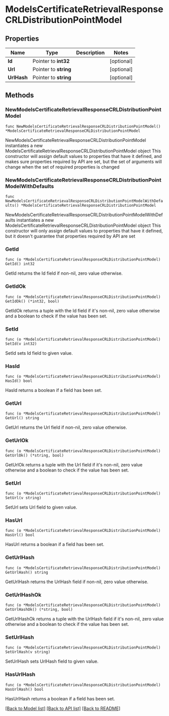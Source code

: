 # ModelsCertificateRetrievalResponseCRLDistributionPointModel

## Properties

Name | Type | Description | Notes
------------ | ------------- | ------------- | -------------
**Id** | Pointer to **int32** |  | [optional] 
**Url** | Pointer to **string** |  | [optional] 
**UrlHash** | Pointer to **string** |  | [optional] 

## Methods

### NewModelsCertificateRetrievalResponseCRLDistributionPointModel

`func NewModelsCertificateRetrievalResponseCRLDistributionPointModel() *ModelsCertificateRetrievalResponseCRLDistributionPointModel`

NewModelsCertificateRetrievalResponseCRLDistributionPointModel instantiates a new ModelsCertificateRetrievalResponseCRLDistributionPointModel object
This constructor will assign default values to properties that have it defined,
and makes sure properties required by API are set, but the set of arguments
will change when the set of required properties is changed

### NewModelsCertificateRetrievalResponseCRLDistributionPointModelWithDefaults

`func NewModelsCertificateRetrievalResponseCRLDistributionPointModelWithDefaults() *ModelsCertificateRetrievalResponseCRLDistributionPointModel`

NewModelsCertificateRetrievalResponseCRLDistributionPointModelWithDefaults instantiates a new ModelsCertificateRetrievalResponseCRLDistributionPointModel object
This constructor will only assign default values to properties that have it defined,
but it doesn't guarantee that properties required by API are set

### GetId

`func (o *ModelsCertificateRetrievalResponseCRLDistributionPointModel) GetId() int32`

GetId returns the Id field if non-nil, zero value otherwise.

### GetIdOk

`func (o *ModelsCertificateRetrievalResponseCRLDistributionPointModel) GetIdOk() (*int32, bool)`

GetIdOk returns a tuple with the Id field if it's non-nil, zero value otherwise
and a boolean to check if the value has been set.

### SetId

`func (o *ModelsCertificateRetrievalResponseCRLDistributionPointModel) SetId(v int32)`

SetId sets Id field to given value.

### HasId

`func (o *ModelsCertificateRetrievalResponseCRLDistributionPointModel) HasId() bool`

HasId returns a boolean if a field has been set.

### GetUrl

`func (o *ModelsCertificateRetrievalResponseCRLDistributionPointModel) GetUrl() string`

GetUrl returns the Url field if non-nil, zero value otherwise.

### GetUrlOk

`func (o *ModelsCertificateRetrievalResponseCRLDistributionPointModel) GetUrlOk() (*string, bool)`

GetUrlOk returns a tuple with the Url field if it's non-nil, zero value otherwise
and a boolean to check if the value has been set.

### SetUrl

`func (o *ModelsCertificateRetrievalResponseCRLDistributionPointModel) SetUrl(v string)`

SetUrl sets Url field to given value.

### HasUrl

`func (o *ModelsCertificateRetrievalResponseCRLDistributionPointModel) HasUrl() bool`

HasUrl returns a boolean if a field has been set.

### GetUrlHash

`func (o *ModelsCertificateRetrievalResponseCRLDistributionPointModel) GetUrlHash() string`

GetUrlHash returns the UrlHash field if non-nil, zero value otherwise.

### GetUrlHashOk

`func (o *ModelsCertificateRetrievalResponseCRLDistributionPointModel) GetUrlHashOk() (*string, bool)`

GetUrlHashOk returns a tuple with the UrlHash field if it's non-nil, zero value otherwise
and a boolean to check if the value has been set.

### SetUrlHash

`func (o *ModelsCertificateRetrievalResponseCRLDistributionPointModel) SetUrlHash(v string)`

SetUrlHash sets UrlHash field to given value.

### HasUrlHash

`func (o *ModelsCertificateRetrievalResponseCRLDistributionPointModel) HasUrlHash() bool`

HasUrlHash returns a boolean if a field has been set.


[[Back to Model list]](../README.md#documentation-for-models) [[Back to API list]](../README.md#documentation-for-api-endpoints) [[Back to README]](../README.md)



